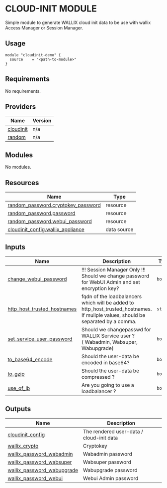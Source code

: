 <!-- markdownlint-disable MD033 -->
# CLOUD-INIT MODULE

Simple module to generate WALLIX cloud init data to be use with wallix Access Manager or Session Manager.

## Usage

```hcl
module "cloudinit-demo" {
  source    = "<path-to-module>"
}
```

<!-- BEGIN_TF_DOCS -->
## Requirements

No requirements.

## Providers

| Name | Version |
|------|---------|
| <a name="provider_cloudinit"></a> [cloudinit](#provider\_cloudinit) | n/a |
| <a name="provider_random"></a> [random](#provider\_random) | n/a |

## Modules

No modules.

## Resources

| Name | Type |
|------|------|
| [random_password.cryptokey_password](https://registry.terraform.io/providers/hashicorp/random/latest/docs/resources/password) | resource |
| [random_password.password](https://registry.terraform.io/providers/hashicorp/random/latest/docs/resources/password) | resource |
| [random_password.webui_password](https://registry.terraform.io/providers/hashicorp/random/latest/docs/resources/password) | resource |
| [cloudinit_config.wallix_appliance](https://registry.terraform.io/providers/hashicorp/cloudinit/latest/docs/data-sources/config) | data source |

## Inputs

| Name | Description | Type | Default | Required |
|------|-------------|------|---------|:--------:|
| <a name="input_change_webui_password"></a> [change\_webui\_password](#input\_change\_webui\_password) | !!! Session Manager Only !!!<br/>Should we change password for WebUI Admin and set encryption key? | `bool` | `false` | no |
| <a name="input_http_host_trusted_hostnames"></a> [http\_host\_trusted\_hostnames](#input\_http\_host\_trusted\_hostnames) | fqdn of the loadbalancers which will be added to http\_host\_trusted\_hostnames.<br/> If muliple values, should be separated by a comma. | `string` | `""` | no |
| <a name="input_set_service_user_password"></a> [set\_service\_user\_password](#input\_set\_service\_user\_password) | Should we changepasswd for WALLIX Service user ?<br/> ( Wabadmin, Wabsuper, Wabupgrade) | `bool` | `false` | no |
| <a name="input_to_base64_encode"></a> [to\_base64\_encode](#input\_to\_base64\_encode) | Should the user-data be encoded in base64? | `bool` | `false` | no |
| <a name="input_to_gzip"></a> [to\_gzip](#input\_to\_gzip) | Should the user-data be compressed ? | `bool` | `false` | no |
| <a name="input_use_of_lb"></a> [use\_of\_lb](#input\_use\_of\_lb) | Are you going to use a loadbalancer ? | `bool` | `false` | no |

## Outputs

| Name | Description |
|------|-------------|
| <a name="output_cloudinit_config"></a> [cloudinit\_config](#output\_cloudinit\_config) | The rendered user-data / cloud-init data |
| <a name="output_wallix_crypto"></a> [wallix\_crypto](#output\_wallix\_crypto) | Cryptokey |
| <a name="output_wallix_password_wabadmin"></a> [wallix\_password\_wabadmin](#output\_wallix\_password\_wabadmin) | Wabadmin password |
| <a name="output_wallix_password_wabsuper"></a> [wallix\_password\_wabsuper](#output\_wallix\_password\_wabsuper) | Wabsuper password |
| <a name="output_wallix_password_wabupgrade"></a> [wallix\_password\_wabupgrade](#output\_wallix\_password\_wabupgrade) | Wabupgrade password |
| <a name="output_wallix_password_webui"></a> [wallix\_password\_webui](#output\_wallix\_password\_webui) | Webui Admin password |
<!-- END_TF_DOCS -->